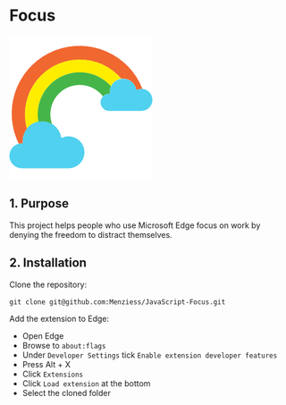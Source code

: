 # Focus

![Focus](images/original.png)

## 1. Purpose

This project helps people who use Microsoft Edge focus on work by denying the freedom to distract themselves.

## 2. Installation

Clone the repository:

    git clone git@github.com:Menziess/JavaScript-Focus.git

Add the extension to Edge:

- Open Edge
- Browse to ```about:flags```
- Under `Developer Settings` tick `Enable extension developer features`
- Press Alt + X
- Click `Extensions`
- Click `Load extension` at the bottom
- Select the cloned folder
